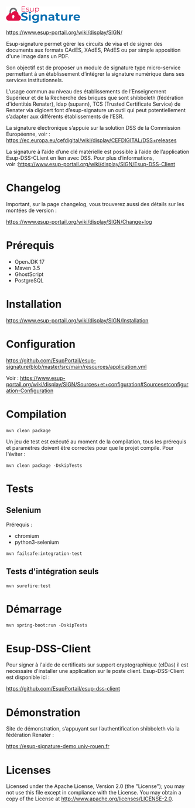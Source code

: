 ![ESUP-SIGNATURE](https://github.com/EsupPortail/esup-signature/raw/master/src/main/resources/static/images/logo.png)

https://www.esup-portail.org/wiki/display/SIGN/

Esup-signature permet gérer les circuits de visa et de signer des documents aux formats CAdES, XAdES, PAdES ou par simple apposition d'une image dans un PDF.

Son objectif est de proposer un module de signature type micro-service permettant à un établissement d’intégrer la signature numérique dans ses services institutionnels.

L’usage commun au niveau des établissements de l’Enseignement Supérieur et de la Recherche des briques que sont shibboleth (fédération d'identités Renater), ldap (supann), TCS (Trusted Certificate Service) de Renater via digicert font d’esup-signature un outil qui peut potentiellement s’adapter aux différents établissements de l’ESR.

La signature électronique s’appuie sur la solution DSS de la Commission Européenne, voir :
https://ec.europa.eu/cefdigital/wiki/display/CEFDIGITAL/DSS+releases

La signature à l’aide d’une clé matérielle est possible à l’aide de l’application Esup-DSS-CLient en lien avec DSS. 
Pour plus d’informations, voir :https://www.esup-portail.org/wiki/display/SIGN/Esup-DSS-Client

# Changelog

Important, sur la page changelog, vous trouverez aussi des détails sur les montées de version : 

https://www.esup-portail.org/wiki/display/SIGN/Change+log

# Prérequis

 * OpenJDK 17
 * Maven 3.5
 * GhostScript
 * PostgreSQL
 
# Installation

https://www.esup-portail.org/wiki/display/SIGN/Installation

# Configuration

https://github.com/EsupPortail/esup-signature/blob/master/src/main/resources/application.yml

Voir : https://www.esup-portail.org/wiki/display/SIGN/Sources+et+configuration#Sourcesetconfiguration-Configuration

# Compilation

```
mvn clean package
```
Un jeu de test est exécuté au moment de la compilation, tous les prérequis et paramètres doivent être correctes pour que le projet compile.
Pour l'éviter :

```
mvn clean package -DskipTests
```

# Tests

## Selenium

Prérequis :
 * chromium
 * python3-selenium
 
```
mvn failsafe:integration-test
```
## Tests d'intégration seuls

```
mvn surefire:test
```

# Démarrage

```
mvn spring-boot:run -DskipTests
```

# Esup-DSS-Client

Pour signer à l'aide de certificats sur support cryptographique (eIDas) il est necessaire d'installer une application sur le poste client.
Esup-DSS-Client est disponible ici :

https://github.com/EsupPortail/esup-dss-client

# Démonstration

Site de démonstration, s’appuyant sur l’authentification shibboleth via la fédération Renater :

https://esup-signature-demo.univ-rouen.fr

# Licenses

Licensed under the Apache License, Version 2.0 (the "License"); you may not use this file except in compliance with the License. You may obtain a copy of the License at http://www.apache.org/licenses/LICENSE-2.0.
